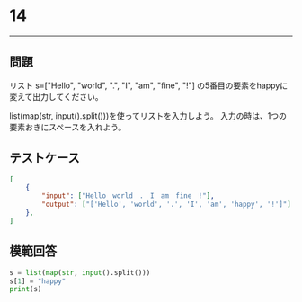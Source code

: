 # 14

---
## 問題

リスト s=["Hello", "world", ".", "I", "am", "fine", "!"] の5番目の要素をhappyに変えて出力してください。

list(map(str, input().split()))を使ってリストを入力しよう。
入力の時は、1つの要素おきにスペースを入れよう。
## テストケース

```json
[
	{
		"input": ["Hello　world　.　I　am　fine　!"],
		"output": ["['Hello', 'world', '.', 'I', 'am', 'happy', '!']"]
  	},
]
```

## 模範回答
```python
s = list(map(str, input().split()))
s[1] = "happy"
print(s)
```